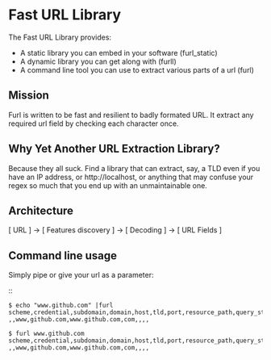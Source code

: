 Fast URL Library
================

The Fast URL Library provides:

* A static library you can embed in your software (furl_static)
* A dynamic library you can get along with (furll)
* A command line tool you can use to extract various parts of a url (furl)

Mission
-------

Furl is written to be fast and resilient to badly formated URL. It extract any 
required url field by checking each character once.

Why Yet Another URL Extraction Library?
---------------------------------------

Because they all suck. Find a library that can extract, say, a TLD even if you have 
an IP address, or http://localhost, or anything that may confuse your regex so much
that you end up with an unmaintainable one.

Architecture
------------

[ URL ] -> [ Features discovery ] -> [ Decoding ] -> [ URL Fields ]

Command line usage
------------------

Simply pipe or give your url as a parameter:

::

	$ echo "www.github.com" |furl
	scheme,credential,subdomain,domain,host,tld,port,resource_path,query_string,fragment
	,,www,github.com,www.github.com,com,,,,

	$ furl www.github.com
	scheme,credential,subdomain,domain,host,tld,port,resource_path,query_string,fragment
	,,www,github.com,www.github.com,com,,,,

